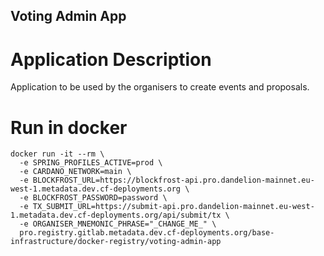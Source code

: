 ## Voting Admin App

# Application Description
Application to be used by the organisers to create events and proposals.

# Run in docker

```
docker run -it --rm \
  -e SPRING_PROFILES_ACTIVE=prod \
  -e CARDANO_NETWORK=main \
  -e BLOCKFROST_URL=https://blockfrost-api.pro.dandelion-mainnet.eu-west-1.metadata.dev.cf-deployments.org \
  -e BLOCKFROST_PASSWORD=password \
  -e TX_SUBMIT_URL=https://submit-api.pro.dandelion-mainnet.eu-west-1.metadata.dev.cf-deployments.org/api/submit/tx \
  -e ORGANISER_MNEMONIC_PHRASE="_CHANGE_ME_" \
  pro.registry.gitlab.metadata.dev.cf-deployments.org/base-infrastructure/docker-registry/voting-admin-app
